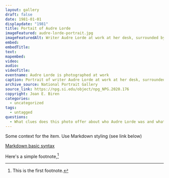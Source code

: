```yaml
---
layout: gallery
draft: false
date: 1981-01-01
displaydate: "1981"
title: Portait of Audre Lorde
imageFeatured: audre-lorde-portrait.jpg
imageFeaturedAlt: Writer Audre Lorde at work at her desk, surrounded by papers, books, and posters.
embed: 
embedTitle: 
text: 
mapembed: 
video:
audio:
videoTitle:
eventname: Audre Lorde is photographed at work
caption: Portrait of writer Audre Lorde at work at her desk, surrounded by papers, books, and posters. This image was taken in 1981, around the time that she was at work on her autobiographical book Zami. 
archive_source: National Portrait Gallery 
source_link: https://npg.si.edu/object/npg_NPG.2020.176
copyright: Joan E. Biren
categories:
  - uncategorized
tags:
  - untagged
questions:
  - What clues does this photo offer about who Audre Lorde was and what she cared about?
---
```


Some context for the item. Use Markdown styling (see link below)

[Markdown basic syntax](https://www.markdownguide.org/basic-syntax/)

Here's a simple footnote,[^1]

[^1]: This is the first footnote.
